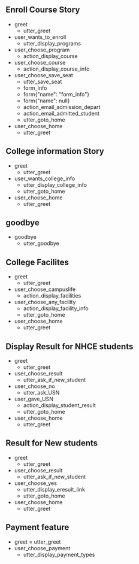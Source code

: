 ## Enroll Course Story
* greet
  - utter_greet
* user_wants_to_enroll
  - utter_display_programs
* user_choose_program
  - action_display_course
* user_choose_course
  - action_display_course_info
* user_choose_save_seat
  - utter_save_seat
  - form_info
  - form{"name": "form_info"}
  - form{"name": null}
  - action_email_admission_depart
  - action_email_admitted_student
  - utter_goto_home
* user_choose_home
  - utter_greet


## College information Story
* greet
  - utter_greet
* user_wants_college_info
  - utter_display_college_info
  - utter_goto_home
* user_choose_home
  - utter_greet

## goodbye
* goodbye
  - utter_goodbye

<!-- ## form Testing path
* network_issue
  - form_info
  - form{"name": "form_info"}
  - form{"name": null} -->


## College Facilites
* greet
  - utter_greet
* user_choose_campuslife
  - action_display_facilities
* user_choose_any_facility
  - action_display_facility_info
  - utter_goto_home
* user_choose_home
  - utter_greet


## Display Result for NHCE students
* greet
  - utter_greet
* user_choose_result
  - utter_ask_if_new_student
* user_choose_no
  - utter_ask_USN
* user_gave_USN
  - action_display_student_result
  - utter_goto_home
* user_choose_home
  - utter_greet

## Result for New students
* greet
  - utter_greet
* user_choose_result
  - utter_ask_if_new_student
* user_choose_yes
  - utter_display_eresult_link
  - utter_goto_home
* user_choose_home
  - utter_greet


## Payment feature

* greet
  = utter_greet
* user_choose_payment
  - utter_display_payment_types
